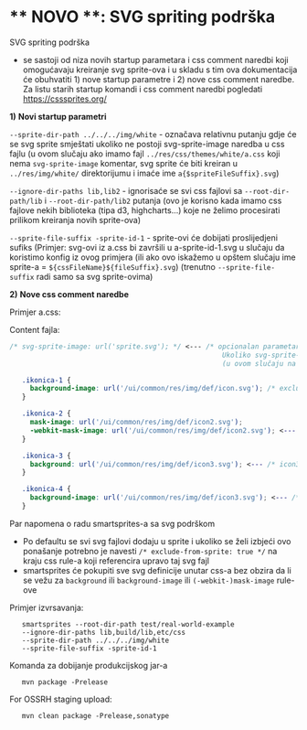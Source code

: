 ** NOVO **: SVG spriting podrška
=============================================

SVG spriting podrška

- se sastoji od niza novih startup parametara i css comment naredbi koji omogućavaju kreiranje svg sprite-ova i u skladu s tim ova dokumentacija će
  obuhvatiti 1) nove startup parametre i 2) nove css comment naredbe. Za listu starih startup komandi i css comment naredbi pogledati https://csssprites.org/

**1)** **Novi startup parametri**
   
   `--sprite-dir-path ../../../img/white` - označava relativnu putanju gdje će se svg sprite smještati ukoliko ne postoji svg-sprite-image naredba u css fajlu (u ovom slučaju ako imamo fajl `../res/css/themes/white/a.css` koji nema `svg-sprite-image` komentar, svg sprite će biti kreiran u `../res/img/white/` direktorijumu i imaće ime `a{$spriteFileSuffix}.svg`)
    
   `--ignore-dir-paths lib,lib2` - ignorisaće se svi css fajlovi sa `--root-dir-path/lib` i `--root-dir-path/lib2` putanja (ovo je korisno kada imamo css fajlove nekih biblioteka (tipa d3, highcharts...) koje ne želimo procesirati prilikom kreiranja novih sprite-ova)
    
   `--sprite-file-suffix -sprite-id-1` - sprite-ovi će dobijati proslijedjeni sufiks (Primjer: svg-ovi iz a.css bi završili u a-sprite-id-1.svg u slučaju da koristimo konfig iz ovog primjera (ili ako ovo iskažemo u opštem slučaju ime sprite-a  = `${cssFileName}${fileSuffix}.svg`) (trenutno `--sprite-file-suffix` radi samo sa svg sprite-ovima)
  

**2)** **Nove css comment naredbe**
   
   Primjer a.css:

   Content fajla:
```css
/* svg-sprite-image: url('sprite.svg'); */ <--- /* opcionalan parametar (ukoliko ne postoji čita se vrijednost --sprite-dir-path startup parametra i sprite se kreira na osnovu njega)
                                                    Ukoliko svg-sprite-image postoji u css fajlu, svg sprite će biti sačuvan na lokaciji koja je odredjena u vrijednosti url parametra
                                                    (u ovom slučaju na %PUTANJA_DO_CSS_FAJLA%/sprite.svg)*/

   .ikonica-1 {
     background-image: url('/ui/common/res/img/def/icon.svg'); /* exclude-from-sprite: true */ <--- /* icon.svg ikonica neće završiti u sprite-u */
   }

   .ikonica-2 {
     mask-image: url('/ui/common/res/img/def/icon2.svg');
     -webkit-mask-image: url('/ui/common/res/img/def/icon2.svg'); <--- /* icon2 će završiti u sprite.svg sprite-u */
   }

   .ikonica-3 {
     background: url('/ui/common/res/img/def/icon3.svg'); <--- /* icon3 će završiti u sprite.svg sprite-u */
   }

   .ikonica-4 {
     background-image: url('/ui/common/res/img/def/icon3.svg'); <--- /* icon4 će završiti u sprite.svg sprite-u */
   }
```


Par napomena o radu smartsprites-a sa svg podrškom

- Po defaultu se svi svg fajlovi dodaju u sprite i ukoliko se želi izbjeći ovo ponašanje potrebno je navesti 
  `/* exclude-from-sprite: true */` na kraju css rule-a koji referencira upravo taj svg fajl
- smartsprites će pokupiti sve svg definicije unutar css-a bez obzira da li se vežu za `background` ili `background-image` ili `(-webkit-)mask-image` rule-ove




Primjer izvrsavanja: 


       smartsprites --root-dir-path test/real-world-example
       --ignore-dir-paths lib,build/lib,etc/css 
       --sprite-dir-path ../../../img/white
       --sprite-file-suffix -sprite-id-1
       
       
Komanda za dobijanje produkcijskog jar-a

       mvn package -Prelease

For OSSRH staging upload:

       mvn clean package -Prelease,sonatype
  
